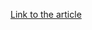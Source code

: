 [Link to the article](https://www.sentinelone.com/labs/infect-if-needed-a-deeper-dive-into-targeted-backdoor-macos-macma/)
